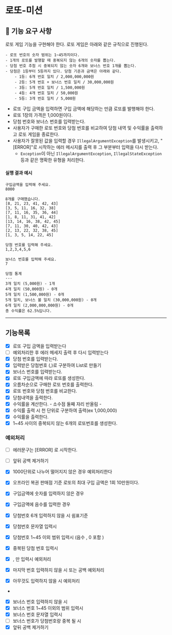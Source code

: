 # 로또-미션

## 🚀 기능 요구 사항

로또 게임 기능을 구현해야 한다. 로또 게임은 아래와 같은 규칙으로 진행된다.

```
- 로또 번호의 숫자 범위는 1~45까지이다.
- 1개의 로또를 발행할 때 중복되지 않는 6개의 숫자를 뽑는다.
- 당첨 번호 추첨 시 중복되지 않는 숫자 6개와 보너스 번호 1개를 뽑는다.
- 당첨은 1등부터 5등까지 있다. 당첨 기준과 금액은 아래와 같다.
    - 1등: 6개 번호 일치 / 2,000,000,000원
    - 2등: 5개 번호 + 보너스 번호 일치 / 30,000,000원
    - 3등: 5개 번호 일치 / 1,500,000원
    - 4등: 4개 번호 일치 / 50,000원
    - 5등: 3개 번호 일치 / 5,000원
```

- 로또 구입 금액을 입력하면 구입 금액에 해당하는 만큼 로또를 발행해야 한다.
- 로또 1장의 가격은 1,000원이다.
- 당첨 번호와 보너스 번호를 입력받는다.
- 사용자가 구매한 로또 번호와 당첨 번호를 비교하여 당첨 내역 및 수익률을 출력하고 로또 게임을 종료한다.
- 사용자가 잘못된 값을 입력할 경우 `IllegalArgumentException`를 발생시키고, "[ERROR]"로 시작하는 에러 메시지를 출력 후 그 부분부터 입력을 다시 받는다.
    - `Exception`이 아닌 `IllegalArgumentException`, `IllegalStateException` 등과 같은 명확한 유형을 처리한다.


#### 실행 결과 예시

```
구입금액을 입력해 주세요.
8000

8개를 구매했습니다.
[8, 21, 23, 41, 42, 43] 
[3, 5, 11, 16, 32, 38] 
[7, 11, 16, 35, 36, 44] 
[1, 8, 11, 31, 41, 42] 
[13, 14, 16, 38, 42, 45] 
[7, 11, 30, 40, 42, 43] 
[2, 13, 22, 32, 38, 45] 
[1, 3, 5, 14, 22, 45]

당첨 번호를 입력해 주세요.
1,2,3,4,5,6

보너스 번호를 입력해 주세요.
7

당첨 통계
---
3개 일치 (5,000원) - 1개
4개 일치 (50,000원) - 0개
5개 일치 (1,500,000원) - 0개
5개 일치, 보너스 볼 일치 (30,000,000원) - 0개
6개 일치 (2,000,000,000원) - 0개
총 수익률은 62.5%입니다.
```

---


## 기능목록
* [X] 로또 구입 금액을 입력받는다
* [ ] 예외처리한 후  에러 메세지 출력 후 다시 입력받는다
* [X] 당첨 번호를 입력받는다.
* [x] 입력받은 당첨번호 (,)로 구분하여 List로 만들기
* [X] 보너스 번호를 입력받는다.
* [x] 로또 구입금액에 따라 로또를 생성한다.
* [x] 오름차순으로 구매한 로또 번호를 출력한다.
* [x] 로또 번호와 당첨 번호를 비교한다.
* [x] 당첨내역을 출력한다.
* [x] 수익률을 계산한다. - 소수점 둘째 자리 반올림 - 
* [x] 수익률 출력 시 천 단위로 구분하여 출력(ex 1,000,000) 
* [x] 수익률을 출력한다. 
* [X] 1~45 사이의 중복되지 않는 6개의 로또번호를 생성한다.

### 예외처리
* [ ] 에러문구는 [ERROR] 로 시작한다.
* [ ] 앞뒤 공백 제거하기

* [x] 1000단위로 나누어 떨어지지 않은 경우 예외처리한다
* [x] 오프라인 복권 판매점 기준 로또의 최대 구입 금액은 1회 10만원이다.
* [x] 구입금액에 숫자를 입력하지 않은 경우
* [x] 구입금액에 음수를 입력한 경우

* [x] 당첨번호 6개 입력하지 않을 시 쉼표기준
* [x] 당첨번호 문자열 입력시
* [x] 당첨번호 1~45 이외 범위 입력시 (음수 , 0 포함 )
* [x] 중복된 당첨 번호 입력시
* [x] , 만 입력시 예외처리
* [x] 마지막 번호 입력하지 않을 시 또는 공백 예외처리
* [x] 아무것도 입력하지 않을 시 예외처리 
* 
* [x] 보너스 번호 입력하지 않을 시
* [x] 보너스 번호 1~45 이외의 범위 입력시
* [x] 보너스 번호 문자열 입력시
* [ ] 보너스 번호가 당첨번호랑 중복 될 시
* [X] 앞뒤 공백 제거하기